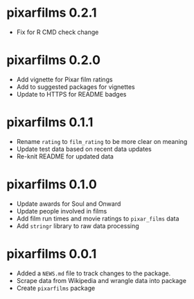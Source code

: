 # pixarfilms 0.2.1

* Fix for R CMD check change

# pixarfilms 0.2.0

* Add vignette for Pixar film ratings
* Add to suggested packages for vignettes
* Update to HTTPS for README badges

# pixarfilms 0.1.1

* Rename `rating` to `film_rating` to be more clear on meaning
* Update test data based on recent data updates
* Re-knit README for updated data

# pixarfilms 0.1.0

* Update awards for Soul and Onward
* Update people involved in films
* Add film run times and movie ratings to `pixar_films` data
* Add `stringr` library to raw data processing

# pixarfilms 0.0.1

* Added a `NEWS.md` file to track changes to the package.
* Scrape data from Wikipedia and wrangle data into package
* Create `pixarfilms` package
